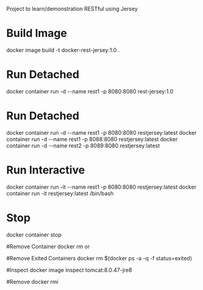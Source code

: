 Project to learn/demonstration RESTful using Jersey

# Build Image
docker image build -t docker-rest-jersey:1.0 .

# Run Detached
docker container run -d --name rest1 -p 8080:8080 rest-jersey:1.0

# Run Detached
docker container run -d --name rest1 -p 8080:8080 restjersey:latest
docker container run -d --name rest1 -p 8088:8080 restjersey:latest
docker container run -d --name rest2 -p 8089:8080 restjersey:latest


# Run Interactive
docker container run -it --name rest1 -p 8080:8080 restjersey:latest
docker container run -it restjersey:latest /bin/bash

# Stop
docker container stop <id or name>

#Remove Container
docker rm <id> or <name>

#Remove Exited Containers
docker rm $(docker ps -a -q -f status=exited)

#Inspect
docker image inspect tomcat:8.0.47-jre8

#Remove
docker rmi <IMAGE ID>
